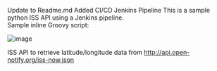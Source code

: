 Update to Readme.md
Added CI/CD Jenkins Pipeline
This is a sample python ISS API using a Jenkins pipeline.  
Sample inline Groovy script:

![image](https://user-images.githubusercontent.com/65757094/122989923-397ce000-d358-11eb-9ce5-3fdce51fbd34.png)




ISS API to retrieve latitude/longitude data from http://api.open-notify.org/iss-now.json
